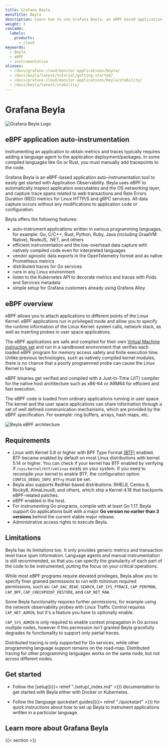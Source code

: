 ```yaml
---
title: Grafana Beyla
menuTitle: Beyla
description: Learn how to use Grafana Beyla, an eBPF based application auto-instrumentation tool.
weight: 3
cascade:
  labels:
    products:
      - cloud
keywords:
  - Beyla
  - eBPF
  - instrumentation
aliases:
  - /docs/grafana-cloud/monitor-applications/beyla/
  - /docs/beyla/latest/tutorial/getting-started/
  - /docs/grafana-cloud/monitor-applications/beyla/stability/
  - /docs/beyla/latest/stability/
---
```


# Grafana Beyla

![Grafana Beyla Logo](https://grafana.com/media/docs/grafana-cloud/beyla/beyla-logo.png)

## eBPF application auto-instrumentation

Instrumenting an application to obtain metrics and traces typically requires adding a language agent to the application deployment/packages.
In some compiled languages like Go or Rust, you must manually add tracepoints to the code.

Grafana Beyla is an eBPF-based application auto-instrumentation tool to easily get started with Application Observability.
Beyla uses eBPF to automatically inspect application executables and the OS networking layer, and capture trace spans related to web transactions and Rate Errors Duration (RED) metrics for Linux HTTP/S and gRPC services.
All data capture occurs without any modifications to application code or configuration.

Beyla offers the following features:

- auto-instrument applications written in various programming languages, for example: Go, C/C++, Rust, Python, Ruby, Java (including GraalVM Native), NodeJS, .NET, and others
- efficient instrumentation and the low-overhead data capture with natively compiled code even for interpreted languages
- vendor agnostic data exports in the OpenTelemetry format and as native Prometheus metrics
- distributed traces for Go services
- runs in any Linux environment
- listen to the Kubernetes API to decorate metrics and traces with Pods and Services metadata
- simple setup for Grafana customers already using Grafana Alloy

## eBPF overview

eBPF allows you to attach applications to different points of the Linux Kernel. eBPF applications run in privileged mode and allow you to specify the runtime information of the Linux Kernel: system calls, network stack, as well as inserting probes in user space applications.

The eBPF applications are safe and compiled for their own [Virtual Machine instruction set](https://docs.kernel.org/bpf/instruction-set.html) and run in a sandboxed environment that verifies each loaded eBPF program for memory access safety and finite execution time. Unlike previous technologies, such as natively compiled kernel modules, there is no chance that a poorly programmed probe can cause the Linux Kernel to hang.

eBPF binaries get verified and compiled with a Just-In-Time (JIT) compiler for the native host architecture such as x86-64 or ARM64 for efficient and fast execution.

The eBPF code is loaded from ordinary applications running in user space. The kernel and the user space applications can share information through a set of well defined communication mechanisms, which are provided by the eBPF specification. For example: ring buffers, arrays, hash maps, etc.

![Beyla eBPF architecture](https://grafana.com/media/docs/grafana-cloud/beyla/tutorial/ebpf-arch.svg)

## Requirements

- Linux with Kernel 5.8 or higher with BPF Type Format [(BTF)](https://www.kernel.org/doc/html/latest/bpf/btf.html)
  enabled. BTF became enabled by default on most Linux distributions with kernel 5.14 or higher.
  You can check if your kernel has BTF enabled by verifying if `/sys/kernel/btf/vmlinux` exists on your system.
  If you need to recompile your kernel to enable BTF, the configuration option `CONFIG_DEBUG_INFO_BTF=y` must be
  set.
- Beyla also supports RedHat-based distributions: RHEL8, Centos 8, Rocky8, AlmaLinux8, and others, which ship a Kernel 4.18 that backports eBPF-related patches.
- eBPF enabled in the host.
- For instrumenting Go programs, compile with at least Go 1.17. Beyla support Go applications built with a major **Go version no earlier than 3 versions** behind the current stable major release.
- Administrative access rights to execute Beyla.

## Limitations

Beyla has its limitations too. It only provides generic metrics and transaction level trace span information. Language agents and manual instrumentation is still recommended, so that you can specify the granularity of each part of the code to be instrumented, putting the focus on your critical operations.

While most eBPF programs require elevated privileges, Beyla allow you to specify finer grained permissions to run with minimum required permissions, such as: `CAP_DAC_READ_SEARCH`, `CAP_SYS_PTRACE`, `CAP_PERFMON`, `CAP_BPF`, `CAP_CHECKPOINT_RESTORE`, and `CAP_NET_RAW`.

Some Beyla functionality requires further permissions, for example using the network observability probes with Linux Traffic Control requires `CAP_NET_ADMIN`, but it's a feature you have to optionally enable.

`CAP_SYS_ADMIN` is only required to enable context propagation in Go across multiple nodes, however if this permission
isn't granted Beyla gracefully degrades its functionality to support only partial traces.

Distributed tracing is only supported for Go services, while other programming language support remains on the road-map. Distributed tracing for other programming languages works on the same node, but not across different nodes.

## Get started

- Follow the [setup]({{< relref "./setup/_index.md" >}}) documentation to get started with Beyla either with Docker or Kubernetes.

- Follow the [language quickstart guides]({{< relref "./quickstart" >}}) for quick instructions
  about how to set up Beyla to instrument applications written in a particular language.

## Learn more about Grafana Beyla

{{< section >}}
